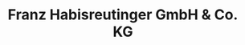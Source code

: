 ---
title: "Franz Habisreutinger GmbH & Co. KG"
url: /konstanz/franz-habisreutinger-gmbh-und-co-kg/
shop: Möbel
---